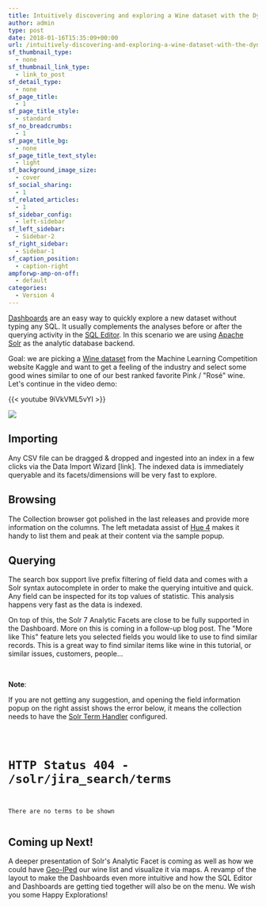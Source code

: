 ```yaml
---
title: Intuitively discovering and exploring a Wine dataset with the Dynamic Dashboards
author: admin
type: post
date: 2018-01-16T15:35:09+00:00
url: /intuitively-discovering-and-exploring-a-wine-dataset-with-the-dynamic-dashboards/
sf_thumbnail_type:
  - none
sf_thumbnail_link_type:
  - link_to_post
sf_detail_type:
  - none
sf_page_title:
  - 1
sf_page_title_style:
  - standard
sf_no_breadcrumbs:
  - 1
sf_page_title_bg:
  - none
sf_page_title_text_style:
  - light
sf_background_image_size:
  - cover
sf_social_sharing:
  - 1
sf_related_articles:
  - 1
sf_sidebar_config:
  - left-sidebar
sf_left_sidebar:
  - Sidebar-2
sf_right_sidebar:
  - Sidebar-1
sf_caption_position:
  - caption-right
ampforwp-amp-on-off:
  - default
categories:
  - Version 4
---
```


[Dashboards][1] are an easy way to quickly explore a new dataset without typing any SQL. It usually complements the analyses before or after the querying activity in the [SQL Editor][2]. In this scenario we are using [Apache Solr][3] as the analytic database backend.

Goal: we are picking a [Wine dataset][4] from the Machine Learning Competition website Kaggle and want to get a feeling of the industry and select some good wines similar to one of our best ranked favorite Pink / "Rosé" wine. Let's continue in the video demo:

{{< youtube 9iVkVML5vYI >}}

[<img class="wp-image-5185 aligncenter" src="https://cdn.gethue.com/uploads/2018/01/wine-dashboard.png"/>][5]

## Importing

Any CSV file can be dragged & dropped and ingested into an index in a few clicks via the Data Import Wizard [link]. The indexed data is immediately queryable and its facets/dimensions will be very fast to explore.

## Browsing

The Collection browser got polished in the last releases and provide more information on the columns. The left metadata assist of [Hue 4][6] makes it handy to list them and peak at their content via the sample popup.

## Querying

The search box support live prefix filtering of field data and comes with a Solr syntax autocomplete in order to make the querying intuitive and quick. Any field can be inspected for its top values of statistic. This analysis happens very fast as the data is indexed.

On top of this, the Solr 7 Analytic Facets are close to be fully supported in the Dashboard. More on this is coming in a follow-up blog post. The "More like This" feature lets you selected fields you would like to use to find similar records. This is a great way to find similar items like wine in this tutorial, or similar issues, customers, people...

&nbsp;

**Note**:

If you are not getting any suggestion, and opening the field information popup on the right assist shows the error below, it means the collection needs to have the [Solr Term Handler][7] configured.

<pre><code class="bash">

<h1>HTTP Status 404 - /solr/jira_search/terms</h1>

There are no terms to be shown

</code></pre>

## Coming up Next!

A deeper presentation of Solr's Analytic Facet is coming as well as how we could have [Geo-IPed][8] our wine list and visualize it via maps. A revamp of the layout to make the Dashboards even more intuitive and how the SQL Editor and Dashboards are getting tied together will also be on the menu. We wish you some Happy Explorations!

[1]: https://gethue.com/search-dashboards/
[2]: https://gethue.com/sql-editor/
[3]: http://lucene.apache.org/solr/
[4]: https://www.kaggle.com/zynicide/wine-reviews
[5]: https://cdn.gethue.com/uploads/2018/01/wine-dashboard.png
[6]: https://gethue.com/the-hue-4-user-interface-in-detail/
[7]: https://lucene.apache.org/solr/guide/6_6/the-terms-component.html
[8]: https://gethue.com/easy-indexing-of-data-into-solr/
